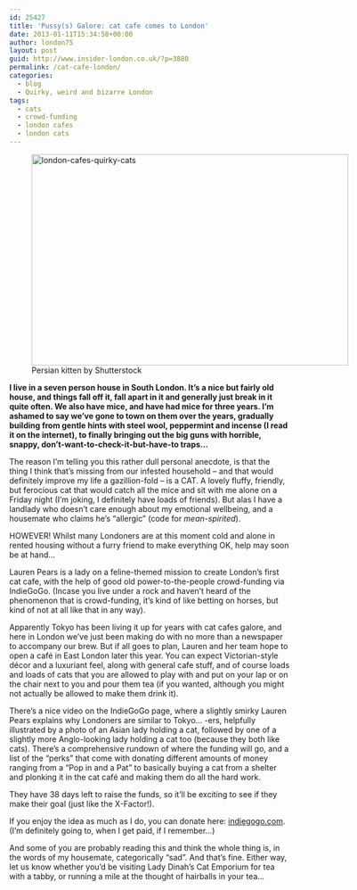 ```yaml
---
id: 25427
title: 'Pussy(s) Galore: cat cafe comes to London'
date: 2013-01-11T15:34:58+00:00
author: london75
layout: post
guid: http://www.insider-london.co.uk/?p=3880
permalink: /cat-cafe-london/
categories:
  - blog
  - Quirky, weird and bizarre London
tags:
  - cats
  - crowd-funding
  - london cafes
  - london cats
---
```

<figure style="width: 569px" class="wp-caption aligncenter"><a href="http://www.insider-london.co.uk/blog/2013/01/11/cat-cafe-london/kitteninteacup-2/" rel="attachment wp-att-3885"><img class=" " alt="london-cafes-quirky-cats" src="http://www.insider-london.co.uk/wp-content/uploads/2013/01/kitteninteacup1.jpg" width="569" height="379" /></a><figcaption class="wp-caption-text">Persian kitten by Shutterstock</figcaption></figure> 

**I live in a seven person house in South London. It’s a nice but fairly old house, and things fall off it, fall apart in it and generally just break in it quite often. We also have mice, and have had mice for three years. I’m ashamed to say we’ve gone to town on them over the years, gradually building from gentle hints with steel wool, peppermint and incense (I read it on the internet), to finally bringing out the big guns with horrible, snappy, don’t-want-to-check-it-but-have-to traps&#8230;**

The reason I’m telling you this rather dull personal anecdote, is that the thing I think that’s missing from our infested household &#8211; and that would definitely improve my life a gazillion-fold &#8211; is a CAT. A lovely fluffy, friendly, but ferocious cat that would catch all the mice and sit with me alone on a Friday night (I’m joking, I definitely have loads of friends). But alas I have a landlady who doesn’t care enough about my emotional wellbeing, and a housemate who claims he’s “allergic” (code for _mean-spirited_).

HOWEVER! Whilst many Londoners are at this moment cold and alone in rented housing without a furry friend to make everything OK, help may soon be at hand&#8230;

Lauren Pears is a lady on a feline-themed mission to create London’s first cat cafe, with the help of good old power-to-the-people crowd-funding via IndieGoGo. (Incase you live under a rock and haven’t heard of the phenomenon that is crowd-funding, it’s kind of like betting on horses, but kind of not at all like that in any way).
  
Apparently Tokyo has been living it up for years with cat cafes galore, and here in London we’ve just been making do with no more than a newspaper to accompany our brew. But if all goes to plan, Lauren and her team hope to open a café in East London later this year. You can expect Victorian-style décor and a luxuriant feel, along with general cafe stuff, and of course loads and loads of cats that you are allowed to play with and put on your lap or on the chair next to you and pour them tea (if you wanted, although you might not actually be allowed to make them drink it).

<p style="text-align: left;">
  There’s a nice video on the IndieGoGo page, where a slightly smirky Lauren Pears explains why Londoners are similar to Tokyo… -ers, helpfully illustrated by a photo of an Asian lady holding a cat, followed by one of a slightly more Anglo-looking lady holding a cat too (because they both like cats). There’s a comprehensive rundown of where the funding will go, and a list of the “perks” that come with donating different amounts of money ranging from a “Pop in and a Pat” to basically buying a cat from a shelter and plonking it in the cat café and making them do all the hard work.
</p>

They have 38 days left to raise the funds, so it&#8217;ll be exciting to see if they make their goal (just like the X-Factor!).
  
If you enjoy the idea as much as I do, you can donate here: [indiegogo.com](http://www.indiegogo.com/LadyDsCatEmporium "Cat Cafe"). (I&#8217;m definitely going to, when I get paid, if I remember&#8230;)
  
And some of you are probably reading this and think the whole thing is, in the words of my housemate, categorically &#8220;sad&#8221;. And that&#8217;s fine. Either way, let us know whether you&#8217;d be visiting Lady Dinah&#8217;s Cat Emporium for tea with a tabby, or running a mile at the thought of hairballs in your tea&#8230;